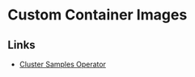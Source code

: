 # Custom Container Images

## Links

- [Cluster Samples Operator](https://github.com/openshift/cluster-samples-operator/tree/master/assets/operator/ocp-x86_64)
